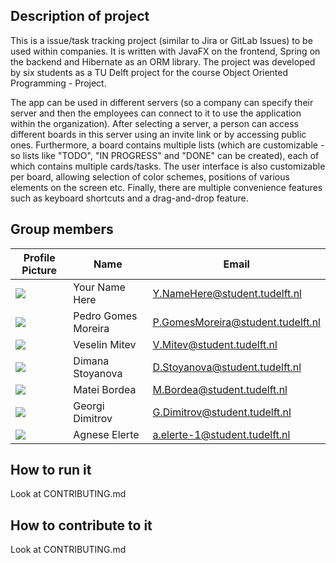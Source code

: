 ## Description of project
This is a issue/task tracking project (similar to Jira or GitLab Issues) to be used within companies. It is written with JavaFX on the frontend, Spring on the backend and Hibernate as an ORM library. The project was developed by six students as a TU Delft project for the course Object Oriented Programming - Project.

The app can be used in different servers (so a company can specify their server and then the employees can connect to it to use the application within the organization). After selecting a server, a person can access different boards in this server using an invite link or by accessing public ones. Furthermore, a board contains multiple lists (which are customizable - so lists like "TODO", "IN PROGRESS" and "DONE" can be created), each of which contains multiple cards/tasks. The user interface is also customizable per board, allowing selection of color schemes, positions of various elements on the screen etc. Finally, there are multiple convenience features such as keyboard shortcuts and a drag-and-drop feature.

## Group members

| Profile Picture | Name | Email |
|---|---|---|
| ![](https://eu.ui-avatars.com/api/?name=OOPP&length=4&size=50&color=DDD&background=777&font-size=0.325) | Your Name Here | Y.NameHere@student.tudelft.nl |
| ![](https://gitlab.ewi.tudelft.nl/uploads/-/system/user/avatar/6155/avatar.png?width=400) | Pedro Gomes Moreira | P.GomesMoreira@student.tudelft.nl |
| ![](https://eu.ui-avatars.com/api/?name=OOPP&length=4&size=50&color=DDD&background=777&font-size=0.325) | Veselin Mitev | V.Mitev@student.tudelft.nl |
| ![](https://eu.ui-avatars.com/api/?name=OOPP&length=4&size=50&color=DDD&background=777&font-size=0.325) | Dimana Stoyanova | D.Stoyanova@student.tudelft.nl |
| ![](https://eu.ui-avatars.com/api/?name=OOPP&length=4&size=50&color=DDD&background=777&font-size=0.325) | Matei Bordea | M.Bordea@student.tudelft.nl |
| ![](https://eu.ui-avatars.com/api/?name=OOPP&length=4&size=50&color=DDD&background=777&font-size=0.325) | Georgi Dimitrov | G.Dimitrov@student.tudelft.nl |
| ![](https://secure.gravatar.com/avatar/72f64c34534750ba391f843eebfde9e7?s=192&d=identicon) | Agnese Elerte | a.elerte-1@student.tudelft.nl |

<!-- - Preferably add a recognizable photo, otherwise add your GitLab photo -->
<!-- - (please make sure the photos have the same size) --> 

## How to run it
Look at CONTRIBUTING.md

## How to contribute to it
Look at CONTRIBUTING.md
